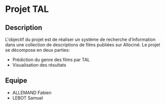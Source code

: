 # Projet TAL

## Description

L'objectif du projet est de réaliser un système de recherche d’information dans une collection de descriptions de films publiées sur Allociné. Le projet se décompose en deux parties:  
- Prédiction du genre des films par TAL  
- Visualisation des résultats

## Equipe

- ALLEMAND Fabien  
- LEBOT Samuel